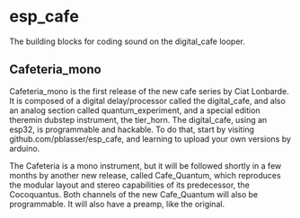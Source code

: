# esp_cafe

The building blocks for coding sound on the digital_cafe looper.

## Cafeteria_mono

Cafeteria_mono is the first release of the new cafe series by Ciat Lonbarde. It is composed of a digital delay/processor called the digital_cafe, and also an analog section called quantum_experiment, and a special edition theremin dubstep instrument, the tier_horn. The digital_cafe, using an esp32, is programmable and hackable. To do that, start by visiting github.com/pblasser/esp_cafe, and learning to upload your own versions by arduino. 

The Cafeteria is a mono instrument, but it will be followed shortly in a few months by another new release, called Cafe_Quantum, which reproduces the modular layout and stereo capabilities of its predecessor, the Cocoquantus. Both channels of the new Cafe_Quantum will also be programmable. It will also have a preamp, like the original.



